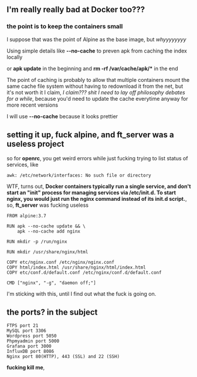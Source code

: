 ## I'm really really bad at Docker too???
### the point is to keep the containers small
I suppose that was the point of Alpine as the base image, but *whyyyyyyyy*

Using simple details like **--no-cache** to preven apk from caching the index locally

or **apk update** in the beginning and **rm -rf /var/cache/apk/\*** in the end

The point of caching is probably to allow that multiple containers mount the same cache file system without having to redownload it from the net, but it's not worth it I claim, *I claim??? shit I need to lay off philosophy debates for a while*, because you'd need to update the cache everytime anyway for more recent versions

I will use **--no-cache** because it looks prettier

## setting it up, fuck alpine, and ft_server was a useless project
so for **openrc**, you get weird errors while just fucking trying to list status of services, like 
```
awk: /etc/network/interfaces: No such file or directory
```
WTF, turns out, **Docker containers typically run a single service, and don't start an "init" process for managing services via /etc/init.d. To start nginx, you would just run the nginx command instead of its init.d script.**, so, **ft_server** was fucking useless
````
FROM alpine:3.7

RUN apk --no-cache update && \
    apk --no-cache add nginx

RUN mkdir -p /run/nginx

RUN mkdir /usr/share/nginx/html

COPY etc/nginx.conf /etc/nginx/nginx.conf
COPY html/index.html /usr/share/nginx/html/index.html
COPY etc/conf.d/default.conf /etc/nginx/conf.d/default.conf

CMD ["nginx", "-g", "daemon off;"]
````
I'm sticking with this, until I find out what the fuck is going on.

## the ports? in the subject
```
FTPS port 21
MySQL port 3306
Wordpress port 5050
Phpmyadmin port 5000
Grafana port 3000
InfluxDB port 8086
Nginx port 80(HTTP), 443 (SSL) and 22 (SSH)
```

**fucking kill me**, 